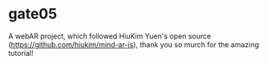 # gate05
A webAR project, which followed HiuKim Yuen's open source (https://github.com/hiukim/mind-ar-js), thank you so murch for the amazing tutorial! 
